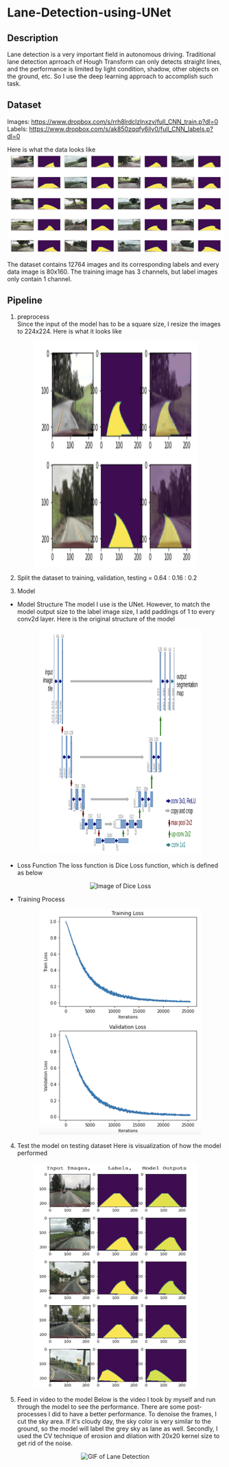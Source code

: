 # Lane-Detection-using-UNet

## Description
Lane detection is a very important field in autonomous driving. Traditional lane detection aprroach of Hough Transform can only detects straight lines, and the performance is limited by light condition, shadow, other objects on the ground, etc. So I use the deep learning approach to accomplish such task.

## Dataset
Images: https://www.dropbox.com/s/rrh8lrdclzlnxzv/full_CNN_train.p?dl=0 
Labels: https://www.dropbox.com/s/ak850zqqfy6ily0/full_CNN_labels.p?dl=0 

Here is what the data looks like 
![Image of Dataset](Images/Dataset.png) 

The dataset contains 12764 images and its corresponding labels and every data image is 80x160. The training image has 3 channels, but label images only contain 1 channel. 

## Pipeline
1. preprocess \
Since the input of the model has to be a square size, I resize the images to 224x224. Here is what it looks like
<p align="center">
  <img src="Images/Dataset_Resize.png" alt="Image of Resize Dataset" width="380" height="527" >
</p>

2. Split the dataset to training, validation, testing = 0.64 : 0.16 : 0.2

3. Model 
  - Model Structure
The model I use is the UNet. However, to match the model output size to the label image size, I add paddings of 1 to every conv2d layer. Here is the original structure of the model
    <p align="center">
      <img src="Images/UNet.png" alt="Image of structure of UNet" width="380" height="527" >
    </p>
  - Loss Function
  The loss function is Dice Loss function, which is defined as below 
    <p align="center">
      <img src="https://latex.codecogs.com/gif.latex?1-%5Cfrac%7B2*TP%7D%7B2*TP%20&plus;%20FP&plus;FN%7D" alt="Image of Dice Loss">
    </p>
  - Training Process
    <p align="center">
      <img src="Images/Train_losses.png" alt="Image of Loss" width="380" height="527" >
    </p>

4. Test the model on testing dataset 
Here is visualization of how the model performed
<p align="center">
  <img src="Images/Trained_Prediction.png" alt="Image of Model Prediction" width="380" height="527" >
</p>

5. Feed in video to the model 
Below is the video I took by myself and run through the model to see the performance. There are some post-processes I did to have a better performance. To denoise the frames, I cut the sky area. If it's cloudy day, the sky color is very similar to the ground, so the model will label the grey sky as lane as well. Secondly, I used the CV technique of erosion and dilation with 20x20 kernel size to get rid of the noise. 
<p align="center">
  <img src="Images/LaneDetection.gif" alt="GIF of Lane Detection" width="350" height="350" >
</p>